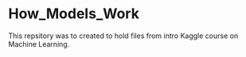 # How_Models_Work

This repsitory was to created to hold files from intro Kaggle course on Machine Learning.

